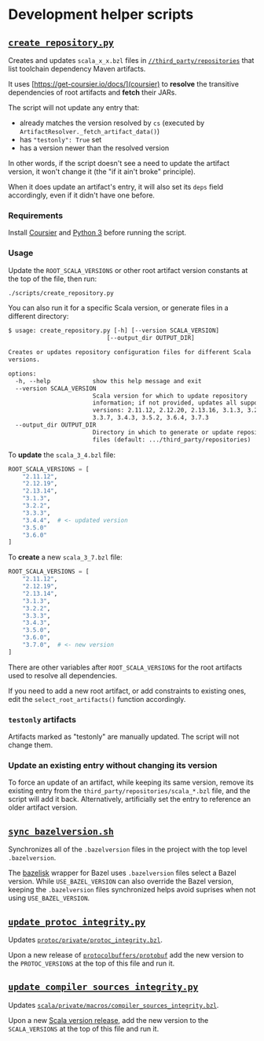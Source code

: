 # Development helper scripts

## [`create_repository.py`](./create_repository.py)

Creates and updates `scala_x_x.bzl` files in
[`//third_party/repositories`](../third_party/repositories) that list toolchain
dependency Maven artifacts.

It uses [https://get-coursier.io/docs/](coursier) to **resolve** the transitive
dependencies of root artifacts and **fetch** their JARs.

The script will not update any entry that:

- already matches the version resolved by `cs` (executed by
    `ArtifactResolver._fetch_artifact_data()`)
- has `"testonly": True` set
- has a version newer than the resolved version

In other words, if the script doesn't see a need to update the artifact version,
it won't change it (the "if it ain't broke" principle).

When it does update an artifact's entry, it will also set its `deps` field
accordingly, even if it didn't have one before.

### Requirements

Install [Coursier](https://get-coursier.io/) and
[Python 3](https://www.python.org/downloads/) before running the script.

### Usage

Update the `ROOT_SCALA_VERSIONS` or other root artifact version constants at the top of the file, then run:

```txt
./scripts/create_repository.py
```

You can also run it for a specific Scala version, or generate files in a
different directory:

```txt
$ usage: create_repository.py [-h] [--version SCALA_VERSION]
                            [--output_dir OUTPUT_DIR]

Creates or updates repository configuration files for different Scala
versions.

options:
  -h, --help            show this help message and exit
  --version SCALA_VERSION
                        Scala version for which to update repository
                        information; if not provided, updates all supported
                        versions: 2.11.12, 2.12.20, 2.13.16, 3.1.3, 3.2.2,
                        3.3.7, 3.4.3, 3.5.2, 3.6.4, 3.7.3
  --output_dir OUTPUT_DIR
                        Directory in which to generate or update repository
                        files (default: .../third_party/repositories)
```

To **update** the `scala_3_4.bzl` file:

```py
ROOT_SCALA_VERSIONS = [
    "2.11.12",
    "2.12.19",
    "2.13.14",
    "3.1.3",
    "3.2.2",
    "3.3.3",
    "3.4.4",  # <- updated version
    "3.5.0"
    "3.6.0"
]
```

To **create** a new `scala_3_7.bzl` file:

```py
ROOT_SCALA_VERSIONS = [
    "2.11.12",
    "2.12.19",
    "2.13.14",
    "3.1.3",
    "3.2.2",
    "3.3.3",
    "3.4.3",
    "3.5.0",
    "3.6.0",
    "3.7.0",  # <- new version
]
```

There are other variables after `ROOT_SCALA_VERSIONS` for the root artifacts
used to resolve all dependencies.

If you need to add a new root artifact, or add constraints to existing ones,
edit the `select_root_artifacts()` function accordingly.

### `testonly` artifacts

Artifacts marked as "testonly" are manually updated. The script will not change them.

### Update an existing entry without changing its version

To force an update of an artifact, while keeping its same version, remove its
existing entry from the `third_party/repositories/scala_*.bzl` file, and the
script will add it back. Alternatively, artificially set the entry to reference
an older artifact version.

## [`sync_bazelversion.sh`](./sync-bazelversion.sh)

Synchronizes all of the `.bazelversion` files in the project with the top level
`.bazelversion`.

The [bazelisk](https://github.com/bazelbuild/bazelisk) wrapper for Bazel uses
`.bazelversion` files select a Bazel version. While `USE_BAZEL_VERSION` can
also override the Bazel version, keeping the `.bazelversion` files synchronized
helps avoid suprises when not using `USE_BAZEL_VERSION`.

## [`update_protoc_integrity.py`](./update_protoc_integrity.py)

Updates [`protoc/private/protoc_integrity.bzl`](
../protoc/private/protoc_integrity.bzl).

Upon a new release of
[`protocolbuffers/protobuf`](https://github.com/protocolbuffers/protobuf/releases)
add the new version to the `PROTOC_VERSIONS` at the top of this file and run it.

## [`update_compiler_sources_integrity.py`][]

Updates [`scala/private/macros/compiler_sources_integrity.bzl`](
../scala/private/macros/compiler_sources_integrity.bzl).

Upon a new [Scala version release](https://www.scala-lang.org/download/all.html),
add the new version to the `SCALA_VERSIONS` at the top of this file and run it.

[`update_compiler_sources_integrity.py`]:
    ./update_compiler_sources_integrity.py
